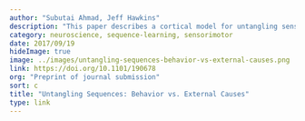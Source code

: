 ```yaml
---
author: "Subutai Ahmad, Jeff Hawkins"
description: "This paper describes a cortical model for untangling sensorimotor from external sequences. It shows how a single neural mechanism can learn and recognize these two types of sequences: sequences where sensory inputs change due to external factors, and sequences where inputs change due to our own behavior (sensorimotor sequences)."
category: neuroscience, sequence-learning, sensorimotor
date: 2017/09/19
hideImage: true
image: ../images/untangling-sequences-behavior-vs-external-causes.png
link: https://doi.org/10.1101/190678
org: "Preprint of journal submission"
sort: c
title: "Untangling Sequences: Behavior vs. External Causes"
type: link
---
```

